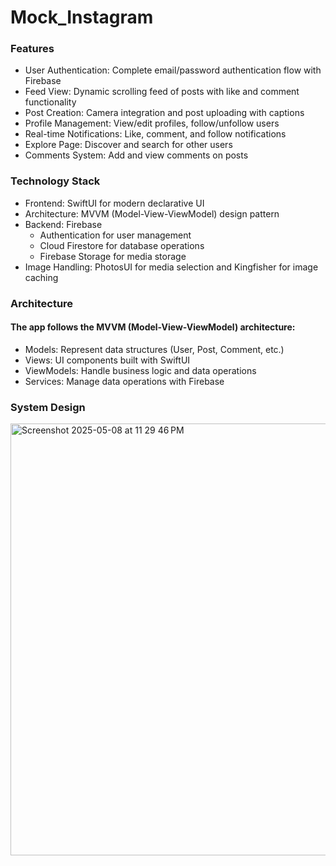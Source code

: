 # Mock_Instagram

### Features

- User Authentication: Complete email/password authentication flow with Firebase
- Feed View: Dynamic scrolling feed of posts with like and comment functionality
- Post Creation: Camera integration and post uploading with captions
- Profile Management: View/edit profiles, follow/unfollow users
- Real-time Notifications: Like, comment, and follow notifications
- Explore Page: Discover and search for other users
- Comments System: Add and view comments on posts

### Technology Stack

- Frontend: SwiftUI for modern declarative UI
- Architecture: MVVM (Model-View-ViewModel) design pattern
- Backend: Firebase
  - Authentication for user management
  - Cloud Firestore for database operations
  - Firebase Storage for media storage
- Image Handling: PhotosUI for media selection and Kingfisher for image caching

### Architecture
#### The app follows the MVVM (Model-View-ViewModel) architecture:
- Models: Represent data structures (User, Post, Comment, etc.)
- Views: UI components built with SwiftUI
- ViewModels: Handle business logic and data operations
- Services: Manage data operations with Firebase

### System Design
<img width="691" alt="Screenshot 2025-05-08 at 11 29 46 PM" src="https://github.com/user-attachments/assets/4dd4ffbe-fe66-4494-b901-bed7c5c47edf" />




